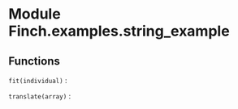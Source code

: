 Module Finch.examples.string_example
====================================

Functions
---------

    
`fit(individual)`
:   

    
`translate(array)`
: